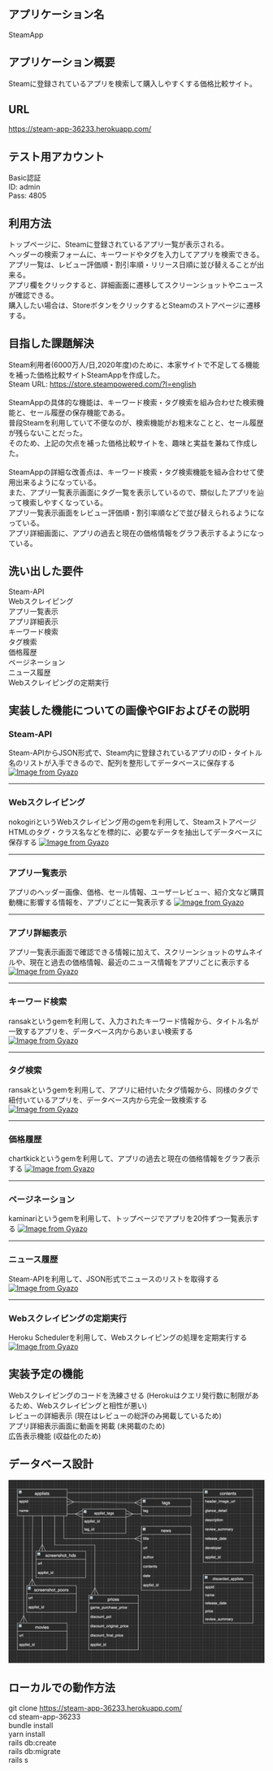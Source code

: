 ## アプリケーション名
SteamApp

## アプリケーション概要
Steamに登録されているアプリを検索して購入しやすくする価格比較サイト。

## URL
https://steam-app-36233.herokuapp.com/

## テスト用アカウント
Basic認証<br>
ID: admin<br>
Pass: 4805

## 利用方法
トップページに、Steamに登録されているアプリ一覧が表示される。<br>
ヘッダーの検索フォームに、キーワードやタグを入力してアプリを検索できる。<br>
アプリ一覧は、レビュー評価順・割引率順・リリース日順に並び替えることが出来る。<br>
アプリ欄をクリックすると、詳細画面に遷移してスクリーンショットやニュースが確認できる。<br>
購入したい場合は、StoreボタンをクリックするとSteamのストアページに遷移する。

## 目指した課題解決
Steam利用者(6000万人/日,2020年度)のために、本家サイトで不足してる機能を補った価格比較サイトSteamAppを作成した。<br>
Steam URL: https://store.steampowered.com/?l=english<br>
<br>
SteamAppの具体的な機能は、キーワード検索・タグ検索を組み合わせた検索機能と、セール履歴の保存機能である。<br>
普段Steamを利用していて不便なのが、検索機能がお粗末なことと、セール履歴が残らないことだった。<br>
そのため、上記の欠点を補った価格比較サイトを、趣味と実益を兼ねて作成した。<br>
<br>
SteamAppの詳細な改善点は、キーワード検索・タグ検索機能を組み合わせて使用出来るようになっている。<br>
また、アプリ一覧表示画面にタグ一覧を表示しているので、類似したアプリを辿って検索しやすくなっている。<br>
アプリ一覧表示画面をレビュー評価順・割引率順などで並び替えられるようになっている。<br>
アプリ詳細画面に、アプリの過去と現在の価格情報をグラフ表示するようになっている。

## 洗い出した要件
Steam-API<br>
Webスクレイピング<br>
アプリ一覧表示<br>
アプリ詳細表示<br>
キーワード検索<br>
タグ検索<br>
価格履歴<br>
ページネーション<br>
ニュース履歴<br>
Webスクレイピングの定期実行

## 実装した機能についての画像やGIFおよびその説明
### Steam-API<br>
Steam-APIからJSON形式で、Steam内に登録されているアプリのID・タイトル名のリストが入手できるので、配列を整形してデータベースに保存する
[![Image from Gyazo](https://i.gyazo.com/1c6f156a2ceebfb79a55b0ce080667bf.png)](https://gyazo.com/1c6f156a2ceebfb79a55b0ce080667bf)
***

### Webスクレイピング<br>
nokogiriというWebスクレイピング用のgemを利用して、SteamストアページHTMLのタグ・クラス名などを標的に、必要なデータを抽出してデータベースに保存する
[![Image from Gyazo](https://i.gyazo.com/fea982dea28d4cf90ec9451b6a6ee94c.png)](https://gyazo.com/fea982dea28d4cf90ec9451b6a6ee94c)
***

### アプリ一覧表示<br>
アプリのヘッダー画像、価格、セール情報、ユーザーレビュー、紹介文など購買動機に影響する情報を、アプリごとに一覧表示する
[![Image from Gyazo](https://i.gyazo.com/d0ff4e96acfe4280804140678e91ced7.png)](https://gyazo.com/d0ff4e96acfe4280804140678e91ced7)
***

### アプリ詳細表示<br>
アプリ一覧表示画面で確認できる情報に加えて、スクリーンショットのサムネイルや、現在と過去の価格情報、最近のニュース情報をアプリごとに表示する
[![Image from Gyazo](https://i.gyazo.com/b846417db1fd4d31aedfc41833239c74.jpg)](https://gyazo.com/b846417db1fd4d31aedfc41833239c74)
***

### キーワード検索<br>
ransakというgemを利用して、入力されたキーワード情報から、タイトル名が一致するアプリを、データベース内からあいまい検索する
[![Image from Gyazo](https://i.gyazo.com/db279cd6477635ba58941d1cd8e5c1e5.png)](https://gyazo.com/db279cd6477635ba58941d1cd8e5c1e5)
***

### タグ検索<br>
ransakというgemを利用して、アプリに紐付いたタグ情報から、同様のタグで紐付いているアプリを、データベース内から完全一致検索する
[![Image from Gyazo](https://i.gyazo.com/beb1c9abef2ce27f5074a0c8c2239921.png)](https://gyazo.com/beb1c9abef2ce27f5074a0c8c2239921)
***

### 価格履歴<br>
chartkickというgemを利用して、アプリの過去と現在の価格情報をグラフ表示する
[![Image from Gyazo](https://i.gyazo.com/0b286758bce07ede8088800b83fc4d56.png)](https://gyazo.com/0b286758bce07ede8088800b83fc4d56)
***

### ページネーション<br>
kaminariというgemを利用して、トップページでアプリを20件ずつ一覧表示する
[![Image from Gyazo](https://i.gyazo.com/0fd7e0c05b15e3cca53a34f772c70c7d.png)](https://gyazo.com/0fd7e0c05b15e3cca53a34f772c70c7d)
***

### ニュース履歴<br>
Steam-APIを利用して、JSON形式でニュースのリストを取得する
[![Image from Gyazo](https://i.gyazo.com/3be87c98296f224bbda6845efee9614a.png)](https://gyazo.com/3be87c98296f224bbda6845efee9614a)
***

### Webスクレイピングの定期実行<br>
Heroku Schedulerを利用して、Webスクレイピングの処理を定期実行する
[![Image from Gyazo](https://i.gyazo.com/6ad1373b27ab429bc843cab3c55fc38c.png)](https://gyazo.com/6ad1373b27ab429bc843cab3c55fc38c)

## 実装予定の機能
Webスクレイピングのコードを洗練させる (Herokuはクエリ発行数に制限があるため、Webスクレイピングと相性が悪い)<br>
レビューの詳細表示 (現在はレビューの総評のみ掲載しているため)<br>
アプリ詳細表示画面に動画を掲載 (未掲載のため)<br>
広告表示機能 (収益化のため)

## データベース設計
![](2021-08-22-18-46-49.png)

## ローカルでの動作方法
git clone <https://steam-app-36233.herokuapp.com/><br>
cd steam-app-36233<br>
bundle install<br>
yarn install<br>
rails db:create<br>
rails db:migrate<br>
rails s